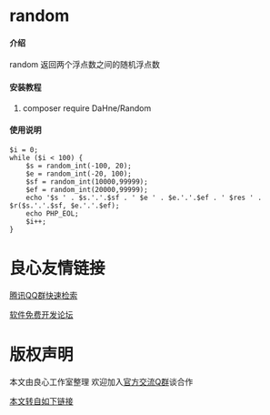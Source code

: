 # random

#### 介绍
random 返回两个浮点数之间的随机浮点数

#### 安装教程

1. composer require DaHne/Random

#### 使用说明
````
$i = 0; 
while ($i < 100) {
    $s = random_int(-100, 20);
    $e = random_int(-20, 100);
    $sf = random_int(10000,99999);
    $ef = random_int(20000,99999);
    echo '$s ' . $s.'.'.$sf . ' $e ' . $e.'.'.$ef . ' $res ' . $r($s.'.'.$sf, $e.'.'.$ef);
    echo PHP_EOL;
    $i++;
}
````


 # 良心友情链接

[腾讯QQ群快速检索](http://u.720life.cn/s/8cf73f7c)

[软件免费开发论坛](http://u.720life.cn/s/bbb01dc0)

# 版权声明 

本文由良心工作室整理 欢迎加入[官方交流Q群](https://u.720life.cn/s/f2316816)谈合作

[本文转自如下链接](http://u.720life.cn/g/2e71d0f0a5c601172267ba20d3a43c6e358c5c6e4ff410873bcdba1e832a795cc93814ce9d79251c5cce708d3f8bc93ae542f148f05a121d4d94af2358578d6a)